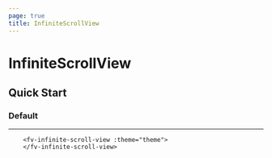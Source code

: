 ```yaml
---
page: true
title: InfiniteScrollView
--- 
```


<script lang="ts" setup>
import { ref } from 'vue'; 
import { useTheme } from '../common/index.js'; 

const {theme} = useTheme()


</script>

# InfiniteScrollView

## Quick Start

### Default

---

<fv-infinite-scroll-view :theme="theme">
</fv-infinite-scroll-view>

```vue-html
    <fv-infinite-scroll-view :theme="theme">
    </fv-infinite-scroll-view>
```

<!--@include: ./properties.md-->

<!--@include: ./emits.md-->
